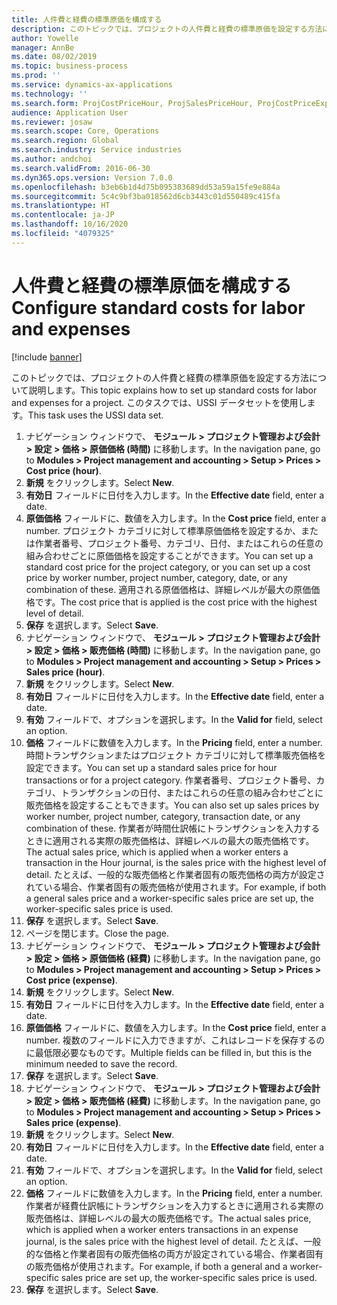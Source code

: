 ```yaml
---
title: 人件費と経費の標準原価を構成する
description: このトピックでは、プロジェクトの人件費と経費の標準原価を設定する方法について説明します。
author: Yowelle
manager: AnnBe
ms.date: 08/02/2019
ms.topic: business-process
ms.prod: ''
ms.service: dynamics-ax-applications
ms.technology: ''
ms.search.form: ProjCostPriceHour, ProjSalesPriceHour, ProjCostPriceExpense, ProjSalesPriceCost
audience: Application User
ms.reviewer: josaw
ms.search.scope: Core, Operations
ms.search.region: Global
ms.search.industry: Service industries
ms.author: andchoi
ms.search.validFrom: 2016-06-30
ms.dyn365.ops.version: Version 7.0.0
ms.openlocfilehash: b3eb6b1d4d75b095383689dd53a59a15fe9e884a
ms.sourcegitcommit: 5c4c9bf3ba018562d6cb3443c01d550489c415fa
ms.translationtype: HT
ms.contentlocale: ja-JP
ms.lasthandoff: 10/16/2020
ms.locfileid: "4079325"
---
```

# <a name="configure-standard-costs-for-labor-and-expenses"></a><span data-ttu-id="936e7-103">人件費と経費の標準原価を構成する</span><span class="sxs-lookup"><span data-stu-id="936e7-103">Configure standard costs for labor and expenses</span></span>

[!include [banner](../../includes/banner.md)]

<span data-ttu-id="936e7-104">このトピックでは、プロジェクトの人件費と経費の標準原価を設定する方法について説明します。</span><span class="sxs-lookup"><span data-stu-id="936e7-104">This topic explains how to set up standard costs for labor and expenses for a project.</span></span> <span data-ttu-id="936e7-105">このタスクでは、USSI データセットを使用します。</span><span class="sxs-lookup"><span data-stu-id="936e7-105">This task uses the USSI data set.</span></span>

1. <span data-ttu-id="936e7-106">ナビゲーション ウィンドウで、 **モジュール > プロジェクト管理および会計 > 設定 > 価格 > 原価価格 (時間)** に移動します。</span><span class="sxs-lookup"><span data-stu-id="936e7-106">In the navigation pane, go to **Modules > Project management and accounting > Setup > Prices > Cost price (hour)**.</span></span>
2. <span data-ttu-id="936e7-107">**新規** をクリックします。</span><span class="sxs-lookup"><span data-stu-id="936e7-107">Select **New**.</span></span>
3. <span data-ttu-id="936e7-108">**有効日** フィールドに日付を入力します。</span><span class="sxs-lookup"><span data-stu-id="936e7-108">In the **Effective date** field, enter a date.</span></span>
4. <span data-ttu-id="936e7-109">**原価価格** フィールドに、数値を入力します。</span><span class="sxs-lookup"><span data-stu-id="936e7-109">In the **Cost price** field, enter a number.</span></span> <span data-ttu-id="936e7-110">プロジェクト カテゴリに対して標準原価価格を設定するか、または作業者番号、プロジェクト番号、カテゴリ、日付、またはこれらの任意の組み合わせごとに原価価格を設定することができます。</span><span class="sxs-lookup"><span data-stu-id="936e7-110">You can set up a standard cost price for the project category, or you can set up a cost price by worker number, project number, category, date, or any combination of these.</span></span> <span data-ttu-id="936e7-111">適用される原価価格は、詳細レベルが最大の原価価格です。</span><span class="sxs-lookup"><span data-stu-id="936e7-111">The cost price that is applied is the cost price with the highest level of detail.</span></span>  
5. <span data-ttu-id="936e7-112">**保存** を選択します。</span><span class="sxs-lookup"><span data-stu-id="936e7-112">Select **Save**.</span></span>
6. <span data-ttu-id="936e7-113">ナビゲーション ウィンドウで、 **モジュール > プロジェクト管理および会計 > 設定 > 価格 > 販売価格 (時間)** に移動します。</span><span class="sxs-lookup"><span data-stu-id="936e7-113">In the navigation pane, go to **Modules > Project management and accounting > Setup > Prices > Sales price (hour)**.</span></span>
7. <span data-ttu-id="936e7-114">**新規** をクリックします。</span><span class="sxs-lookup"><span data-stu-id="936e7-114">Select **New**.</span></span>
8. <span data-ttu-id="936e7-115">**有効日** フィールドに日付を入力します。</span><span class="sxs-lookup"><span data-stu-id="936e7-115">In the **Effective date** field, enter a date.</span></span>
9. <span data-ttu-id="936e7-116">**有効** フィールドで、オプションを選択します。</span><span class="sxs-lookup"><span data-stu-id="936e7-116">In the **Valid for** field, select an option.</span></span>
10. <span data-ttu-id="936e7-117">**価格** フィールドに数値を入力します。</span><span class="sxs-lookup"><span data-stu-id="936e7-117">In the **Pricing** field, enter a number.</span></span> <span data-ttu-id="936e7-118">時間トランザクションまたはプロジェクト カテゴリに対して標準販売価格を設定できます。</span><span class="sxs-lookup"><span data-stu-id="936e7-118">You can set up a standard sales price for hour transactions or for a project category.</span></span> <span data-ttu-id="936e7-119">作業者番号、プロジェクト番号、カテゴリ、トランザクションの日付、またはこれらの任意の組み合わせごとに販売価格を設定することもできます。</span><span class="sxs-lookup"><span data-stu-id="936e7-119">You can also set up sales prices by worker number, project number, category, transaction date, or any combination of these.</span></span> <span data-ttu-id="936e7-120">作業者が時間仕訳帳にトランザクションを入力するときに適用される実際の販売価格は、詳細レベルの最大の販売価格です。</span><span class="sxs-lookup"><span data-stu-id="936e7-120">The actual sales price, which is applied when a worker enters a transaction in the Hour journal, is the sales price with the highest level of detail.</span></span> <span data-ttu-id="936e7-121">たとえば、一般的な販売価格と作業者固有の販売価格の両方が設定されている場合、作業者固有の販売価格が使用されます。</span><span class="sxs-lookup"><span data-stu-id="936e7-121">For example, if both a general sales price and a worker-specific sales price are set up, the worker-specific sales price is used.</span></span>  
11. <span data-ttu-id="936e7-122">**保存** を選択します。</span><span class="sxs-lookup"><span data-stu-id="936e7-122">Select **Save**.</span></span>
12. <span data-ttu-id="936e7-123">ページを閉じます。</span><span class="sxs-lookup"><span data-stu-id="936e7-123">Close the page.</span></span>
13. <span data-ttu-id="936e7-124">ナビゲーション ウィンドウで、 **モジュール > プロジェクト管理および会計 > 設定 > 価格 > 原価価格 (経費)** に移動します。</span><span class="sxs-lookup"><span data-stu-id="936e7-124">In the navigation pane, go to **Modules > Project management and accounting > Setup > Prices > Cost price (expense)**.</span></span>
14. <span data-ttu-id="936e7-125">**新規** をクリックします。</span><span class="sxs-lookup"><span data-stu-id="936e7-125">Select **New**.</span></span>
15. <span data-ttu-id="936e7-126">**有効日** フィールドに日付を入力します。</span><span class="sxs-lookup"><span data-stu-id="936e7-126">In the **Effective date** field, enter a date.</span></span>
16. <span data-ttu-id="936e7-127">**原価価格** フィールドに、数値を入力します。</span><span class="sxs-lookup"><span data-stu-id="936e7-127">In the **Cost price** field, enter a number.</span></span> <span data-ttu-id="936e7-128">複数のフィールドに入力できますが、これはレコードを保存するのに最低限必要なものです。</span><span class="sxs-lookup"><span data-stu-id="936e7-128">Multiple fields can be filled in, but this is the minimum needed to save the record.</span></span>  
17. <span data-ttu-id="936e7-129">**保存** を選択します。</span><span class="sxs-lookup"><span data-stu-id="936e7-129">Select **Save**.</span></span>
18. <span data-ttu-id="936e7-130">ナビゲーション ウィンドウで、 **モジュール > プロジェクト管理および会計 > 設定 > 価格 > 販売価格 (経費)** に移動します。</span><span class="sxs-lookup"><span data-stu-id="936e7-130">In the navigation pane, go to **Modules > Project management and accounting > Setup > Prices > Sales price (expense)**.</span></span>
19. <span data-ttu-id="936e7-131">**新規** をクリックします。</span><span class="sxs-lookup"><span data-stu-id="936e7-131">Select **New**.</span></span>
20. <span data-ttu-id="936e7-132">**有効日** フィールドに日付を入力します。</span><span class="sxs-lookup"><span data-stu-id="936e7-132">In the **Effective date** field, enter a date.</span></span>
21. <span data-ttu-id="936e7-133">**有効** フィールドで、オプションを選択します。</span><span class="sxs-lookup"><span data-stu-id="936e7-133">In the **Valid for** field, select an option.</span></span>
22. <span data-ttu-id="936e7-134">**価格** フィールドに数値を入力します。</span><span class="sxs-lookup"><span data-stu-id="936e7-134">In the **Pricing** field, enter a number.</span></span> <span data-ttu-id="936e7-135">作業者が経費仕訳帳にトランザクションを入力するときに適用される実際の販売価格は、詳細レベルの最大の販売価格です。</span><span class="sxs-lookup"><span data-stu-id="936e7-135">The actual sales price, which is applied when a worker enters transactions in an expense journal, is the sales price with the highest level of detail.</span></span> <span data-ttu-id="936e7-136">たとえば、一般的な価格と作業者固有の販売価格の両方が設定されている場合、作業者固有の販売価格が使用されます。</span><span class="sxs-lookup"><span data-stu-id="936e7-136">For example, if both a general and a worker-specific sales price are set up, the worker-specific sales price is used.</span></span>  
23. <span data-ttu-id="936e7-137">**保存** を選択します。</span><span class="sxs-lookup"><span data-stu-id="936e7-137">Select **Save**.</span></span>

